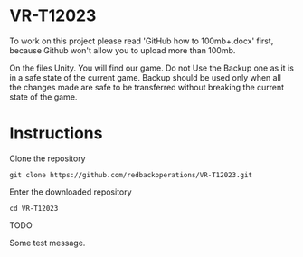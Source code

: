 # VR-T12023
To work on this project please read 'GitHub how to 100mb+.docx' first, because Github won't allow you to upload more than 100mb.

On the files Unity. You will find our game.
Do not Use the Backup one as it is in a safe state of the current game.
Backup should be used only when all the changes made are safe to be transferred without breaking the current state of the game.

# Instructions

Clone the repository

```console
git clone https://github.com/redbackoperations/VR-T12023.git
```

Enter the downloaded repository

```
cd VR-T12023
```

TODO

Some test message.